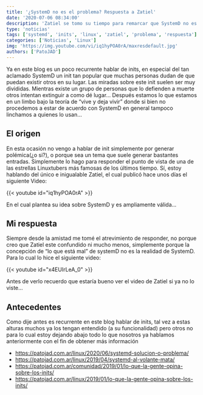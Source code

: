 ```yaml
---
title: '¿SystemD no es el problema? Respuesta a Zatiel'
date: '2020-07-06 08:34:00'
description: 'Zatiel se tomo su tiempo para remarcar que SystemD no es le problema, yo me tomo el mio para responder'
type: 'noticias'
tags: ['systemd', 'inits', 'linux', 'zatiel', 'problema', 'respuesta']
categories: ['Noticias', 'Linux']
img: 'https://img.youtube.com/vi/iq1hyPOA0rA/maxresdefault.jpg'
authors: ['PatoJAD']
---
```


Ya en este blog es un poco recurrente hablar de inits, en especial del tan aclamado SystemD un init tan popular que muchas personas dudan de que puedan existir otros en su lugar. Las miradas sobre este init suelen ser muy divididas. Mientras existe un grupo de personas que lo defienden a muerte otros intentan extinguir a como dé lugar… Después estamos lo que estamos en un limbo bajo la teoría de “vive y deja vivir” donde si bien no procedemos a estar de acuerdo con SystemD en general tampoco linchamos a quienes lo usan…

## El origen

En esta ocasión no vengo a hablar de init simplemente por generar polémica(¿o si?), o porque sea un tema que suele generar bastantes entradas. Simplemente lo hago para responder el punto de vista de una de las estrellas Linuxtubers más famosas de los últimos tiempo. Sí, estoy hablando del único e inigualable Zatiel, el cual publicó hace unos días el siguiente Video:

{{< youtube id="iq1hyPOA0rA" >}}

En el cual plantea su idea sobre SystemD y es ampliamente válida…

## Mi respuesta

Siempre desde la amistad me tomé el atrevimiento de responder, no porque creo que Zatiel este confundido ni mucho menos, simplemente porque la concepción de “lo que está mal” de systemD no es la realidad de SystemD. Para lo cual lo hice el siguiente video:

{{< youtube id="x4EUIrLeA_0" >}}

Antes de verlo recuerdo que estaría bueno ver el video de Zatiel si ya no lo viste…

## Antecedentes

Como dije antes es recurrente en este blog hablar de inits, tal vez a estas alturas muchos ya los tengan entendido (a su funcionalidad) pero otros no para lo cual estoy dejando abajo todo lo que nosotros ya hablamos anteriormente con el fin de obtener más información

-   https://patojad.com.ar/linux/2020/06/systemd-solucion-o-problema/
-   https://patojad.com.ar/linux/2019/04/systemd-al-volante-mata/
-   https://patojad.com.ar/comunidad/2019/01/lo-que-la-gente-opina-sobre-los-inits/
-   https://patojad.com.ar/linux/2019/01/lo-que-la-gente-opina-sobre-los-inits/
